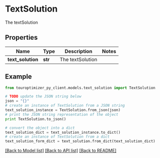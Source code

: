 # TextSolution

The textSolution

## Properties

Name | Type | Description | Notes
------------ | ------------- | ------------- | -------------
**text_solution** | **str** | The textSolution | 

## Example

```python
from touroptimizer_py_client.models.text_solution import TextSolution

# TODO update the JSON string below
json = "{}"
# create an instance of TextSolution from a JSON string
text_solution_instance = TextSolution.from_json(json)
# print the JSON string representation of the object
print TextSolution.to_json()

# convert the object into a dict
text_solution_dict = text_solution_instance.to_dict()
# create an instance of TextSolution from a dict
text_solution_form_dict = text_solution.from_dict(text_solution_dict)
```
[[Back to Model list]](../README.md#documentation-for-models) [[Back to API list]](../README.md#documentation-for-api-endpoints) [[Back to README]](../README.md)


